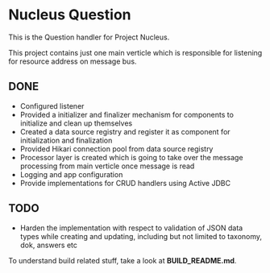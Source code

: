 Nucleus Question
================

This is the Question handler for Project Nucleus. 

This project contains just one main verticle which is responsible for listening for resource address on message bus. 

DONE
----
* Configured listener
* Provided a initializer and finalizer mechanism for components to initialize and clean up themselves
* Created a data source registry and register it as component for initialization and finalization
* Provided Hikari connection pool from data source registry
* Processor layer is created which is going to take over the message processing from main verticle once message is read
* Logging and app configuration
* Provide implementations for CRUD handlers using Active JDBC

TODO
----
* Harden the implementation with respect to validation of JSON data types while creating and updating, including but not limited to taxonomy, dok, answers etc


To understand build related stuff, take a look at **BUILD_README.md**.


